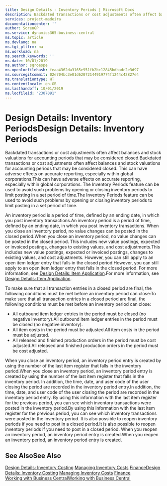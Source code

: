 ```yaml
---
title: Design Details - Inventory Periods | Microsoft Docs
description: Backdated transactions or cost adjustments often affect balances and stock valuations for accounting periods that may be considered closed. This can have adverse effects on accurate reporting, especially within global corporations. The Inventory Periods feature can be used to avoid such problems by opening or closing inventory periods to limit posting in a set period of time.
services: project-madeira
documentationcenter: ''
author: SorenGP
ms.service: dynamics365-business-central
ms.topic: article
ms.devlang: na
ms.tgt_pltfrm: na
ms.workload: na
ms.search.keywords: ''
ms.date: 10/01/2019
ms.author: sgroespe
ms.openlocfilehash: feaa4362da3165e951fb2bc12845bdbadc2e3d97
ms.sourcegitcommit: 02e704bc3e01d62072144919774f1244c42827e4
ms.translationtype: HT
ms.contentlocale: en-GB
ms.lasthandoff: 10/01/2019
ms.locfileid: "2307091"
---
```

# <a name="design-details-inventory-periods"></a><span data-ttu-id="62a09-105">Design Details: Inventory Periods</span><span class="sxs-lookup"><span data-stu-id="62a09-105">Design Details: Inventory Periods</span></span>
<span data-ttu-id="62a09-106">Backdated transactions or cost adjustments often affect balances and stock valuations for accounting periods that may be considered closed.</span><span class="sxs-lookup"><span data-stu-id="62a09-106">Backdated transactions or cost adjustments often affect balances and stock valuations for accounting periods that may be considered closed.</span></span> <span data-ttu-id="62a09-107">This can have adverse effects on accurate reporting, especially within global corporations.</span><span class="sxs-lookup"><span data-stu-id="62a09-107">This can have adverse effects on accurate reporting, especially within global corporations.</span></span> <span data-ttu-id="62a09-108">The Inventory Periods feature can be used to avoid such problems by opening or closing inventory periods to limit posting in a set period of time.</span><span class="sxs-lookup"><span data-stu-id="62a09-108">The Inventory Periods feature can be used to avoid such problems by opening or closing inventory periods to limit posting in a set period of time.</span></span>  

 <span data-ttu-id="62a09-109">An inventory period is a period of time, defined by an ending date, in which you post inventory transactions.</span><span class="sxs-lookup"><span data-stu-id="62a09-109">An inventory period is a period of time, defined by an ending date, in which you post inventory transactions.</span></span> <span data-ttu-id="62a09-110">When you close an inventory period, no value changes can be posted in the closed period.</span><span class="sxs-lookup"><span data-stu-id="62a09-110">When you close an inventory period, no value changes can be posted in the closed period.</span></span> <span data-ttu-id="62a09-111">This includes new value postings, expected or invoiced postings, changes to existing values, and cost adjustments.</span><span class="sxs-lookup"><span data-stu-id="62a09-111">This includes new value postings, expected or invoiced postings, changes to existing values, and cost adjustments.</span></span> <span data-ttu-id="62a09-112">However, you can still apply to an open item ledger entry that falls in the closed period.</span><span class="sxs-lookup"><span data-stu-id="62a09-112">However, you can still apply to an open item ledger entry that falls in the closed period.</span></span> <span data-ttu-id="62a09-113">For more information, see [Design Details: Item Application](design-details-item-application.md).</span><span class="sxs-lookup"><span data-stu-id="62a09-113">For more information, see [Design Details: Item Application](design-details-item-application.md).</span></span>  

 <span data-ttu-id="62a09-114">To make sure that all transaction entries in a closed period are final, the following conditions must be met before an inventory period can close:</span><span class="sxs-lookup"><span data-stu-id="62a09-114">To make sure that all transaction entries in a closed period are final, the following conditions must be met before an inventory period can close:</span></span>  

-   <span data-ttu-id="62a09-115">All outbound item ledger entries in the period must be closed (no negative inventory).</span><span class="sxs-lookup"><span data-stu-id="62a09-115">All outbound item ledger entries in the period must be closed (no negative inventory).</span></span>  
-   <span data-ttu-id="62a09-116">All item costs in the period must be adjusted.</span><span class="sxs-lookup"><span data-stu-id="62a09-116">All item costs in the period must be adjusted.</span></span>  
-   <span data-ttu-id="62a09-117">All released and finished production orders in the period must be cost adjusted.</span><span class="sxs-lookup"><span data-stu-id="62a09-117">All released and finished production orders in the period must be cost adjusted.</span></span>  

 <span data-ttu-id="62a09-118">When you close an inventory period, an inventory period entry is created by using the number of the last item register that falls in the inventory period.</span><span class="sxs-lookup"><span data-stu-id="62a09-118">When you close an inventory period, an inventory period entry is created by using the number of the last item register that falls in the inventory period.</span></span> <span data-ttu-id="62a09-119">In addition, the time, date, and user code of the user closing the period are recorded in the inventory period entry.</span><span class="sxs-lookup"><span data-stu-id="62a09-119">In addition, the time, date, and user code of the user closing the period are recorded in the inventory period entry.</span></span> <span data-ttu-id="62a09-120">By using this information with the last item register for the previous period, you can see which inventory transactions were posted in the inventory period.</span><span class="sxs-lookup"><span data-stu-id="62a09-120">By using this information with the last item register for the previous period, you can see which inventory transactions were posted in the inventory period.</span></span> <span data-ttu-id="62a09-121">It is also possible to reopen inventory periods if you need to post in a closed period.</span><span class="sxs-lookup"><span data-stu-id="62a09-121">It is also possible to reopen inventory periods if you need to post in a closed period.</span></span> <span data-ttu-id="62a09-122">When you reopen an inventory period, an inventory period entry is created.</span><span class="sxs-lookup"><span data-stu-id="62a09-122">When you reopen an inventory period, an inventory period entry is created.</span></span>  

## <a name="see-also"></a><span data-ttu-id="62a09-123">See Also</span><span class="sxs-lookup"><span data-stu-id="62a09-123">See Also</span></span>  
 <span data-ttu-id="62a09-124">[Design Details: Inventory Costing](design-details-inventory-costing.md) [Managing Inventory Costs](finance-manage-inventory-costs.md) [Finance](finance.md)</span><span class="sxs-lookup"><span data-stu-id="62a09-124">[Design Details: Inventory Costing](design-details-inventory-costing.md) [Managing Inventory Costs](finance-manage-inventory-costs.md) [Finance](finance.md)</span></span>  
 [<span data-ttu-id="62a09-125">Working with Business Central</span><span class="sxs-lookup"><span data-stu-id="62a09-125">Working with Business Central</span></span>](ui-work-product.md)
